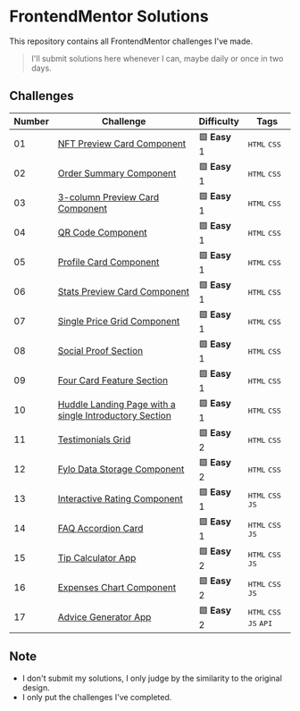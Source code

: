 # FrontendMentor Solutions

This repository contains all FrontendMentor challenges I've made.

> I'll submit solutions here whenever I can, maybe daily or once in two days.

## Challenges

| Number | Challenge | Difficulty | Tags |
| ------ | --------- | ---------- | ---- |
| 01 | [NFT Preview Card Component](nft-preview-card-component) | 🟩 **Easy** 1 | <kbd>HTML</kbd> <kbd>CSS</kbd> |
| 02 | [Order Summary Component](order-summary-component) | 🟩 **Easy** 1 | <kbd>HTML</kbd> <kbd>CSS</kbd> |
| 03 | [3-column Preview Card Component](3-column-preview-card-component) | 🟩 **Easy** 1 | <kbd>HTML</kbd> <kbd>CSS</kbd> |
| 04 | [QR Code Component](qr-code-component) | 🟩 **Easy** 1 | <kbd>HTML</kbd> <kbd>CSS</kbd> |
| 05 | [Profile Card Component](profile-card-component) | 🟩 **Easy** 1 | <kbd>HTML</kbd> <kbd>CSS</kbd> |
| 06 | [Stats Preview Card Component](stats-preview-card-component) | 🟩 **Easy** 1 | <kbd>HTML</kbd> <kbd>CSS</kbd> |
| 07 | [Single Price Grid Component](single-price-grid-component) | 🟩 **Easy** 1 | <kbd>HTML</kbd> <kbd>CSS</kbd> |
| 08 | [Social Proof Section](social-proof-section) | 🟩 **Easy** 1 | <kbd>HTML</kbd> <kbd>CSS</kbd> |
| 09 | [Four Card Feature Section](four-card-feature-section) | 🟩 **Easy** 1 | <kbd>HTML</kbd> <kbd>CSS</kbd> |
| 10 | [Huddle Landing Page with a single Introductory Section](huddle-landing-page-with-a-single-introductory-section) | 🟩 **Easy** 1 | <kbd>HTML</kbd> <kbd>CSS</kbd> |
| 11 | [Testimonials Grid](testimonials-grid) | 🟩 **Easy** 2 | <kbd>HTML</kbd> <kbd>CSS</kbd> |
| 12 | [Fylo Data Storage Component](fylo-data-storage-component) | 🟩 **Easy** 2 | <kbd>HTML</kbd> <kbd>CSS</kbd> |
| 13 | [Interactive Rating Component](interactive-rating-component) | 🟩 **Easy** 1 | <kbd>HTML</kbd> <kbd>CSS</kbd> <kbd>JS</kbd> |
| 14 | [FAQ Accordion Card](faq-accordion-card) | 🟩 **Easy** 1 | <kbd>HTML</kbd> <kbd>CSS</kbd> <kbd>JS</kbd> |
| 15 | [Tip Calculator App](tip-calculator-app) | 🟩 **Easy** 2 | <kbd>HTML</kbd> <kbd>CSS</kbd> <kbd>JS</kbd> |
| 16 | [Expenses Chart Component](expenses-chart-component) | 🟩 **Easy** 2 | <kbd>HTML</kbd> <kbd>CSS</kbd> <kbd>JS</kbd> |
| 17 | [Advice Generator App](advice-generator-app) | 🟩 **Easy** 2 | <kbd>HTML</kbd> <kbd>CSS</kbd> <kbd>JS</kbd> <kbd>API</kbd> |


## Note
- I don't submit my solutions, I only judge by the similarity to the original design.
- I only put the challenges I've completed.
